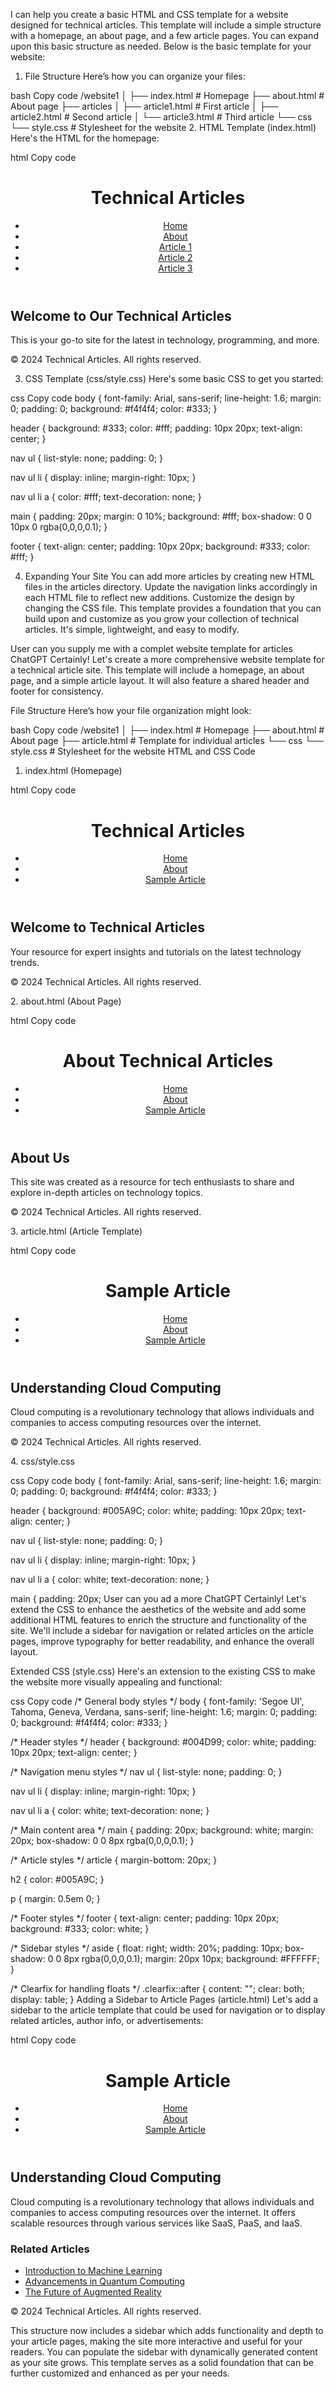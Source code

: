 I can help you create a basic HTML and CSS template for a website designed for technical articles. This template will include a simple structure with a homepage, an about page, and a few article pages. You can expand upon this basic structure as needed. Below is the basic template for your website:

1. File Structure
Here’s how you can organize your files:

bash
Copy code
/website1
│
├── index.html          # Homepage
├── about.html          # About page
├── articles
│   ├── article1.html   # First article
│   ├── article2.html   # Second article
│   └── article3.html   # Third article
└── css
    └── style.css       # Stylesheet for the website
2. HTML Template (index.html)
Here's the HTML for the homepage:

html
Copy code
<!DOCTYPE html>
<html lang="en">
<head>
    <meta charset="UTF-8">
    <meta name="viewport" content="width=device-width, initial-scale=1.0">
    <title>Technical Articles</title>
    <link rel="stylesheet" href="css/style.css">
</head>
<body>
    <header>
        <h1>Technical Articles</h1>
        <nav>
            <ul>
                <li><a href="index.html">Home</a></li>
                <li><a href="about.html">About</a></li>
                <li><a href="articles/article1.html">Article 1</a></li>
                <li><a href="articles/article2.html">Article 2</a></li>
                <li><a href="articles/article3.html">Article 3</a></li>
            </ul>
        </nav>
    </header>
    <main>
        <section>
            <h2>Welcome to Our Technical Articles</h2>
            <p>This is your go-to site for the latest in technology, programming, and more.</p>
        </section>
    </main>
    <footer>
        <p>&copy; 2024 Technical Articles. All rights reserved.</p>
    </footer>
</body>
</html>

3. CSS Template (css/style.css)
Here's some basic CSS to get you started:

css
Copy code
body {
    font-family: Arial, sans-serif;
    line-height: 1.6;
    margin: 0;
    padding: 0;
    background: #f4f4f4;
    color: #333;
}

header {
    background: #333;
    color: #fff;
    padding: 10px 20px;
    text-align: center;
}

nav ul {
    list-style: none;
    padding: 0;
}

nav ul li {
    display: inline;
    margin-right: 10px;
}

nav ul li a {
    color: #fff;
    text-decoration: none;
}

main {
    padding: 20px;
    margin: 0 10%;
    background: #fff;
    box-shadow: 0 0 10px 0 rgba(0,0,0,0.1);
}

footer {
    text-align: center;
    padding: 10px 20px;
    background: #333;
    color: #fff;
}

4. Expanding Your Site
You can add more articles by creating new HTML files in the articles directory.
Update the navigation links accordingly in each HTML file to reflect new additions.
Customize the design by changing the CSS file.
This template provides a foundation that you can build upon and customize as you grow your collection of technical articles. It's simple, lightweight, and easy to modify.

User
can you supply me with a complet website template for articles 
ChatGPT
Certainly! Let's create a more comprehensive website template for a technical article site. This template will include a homepage, an about page, and a simple article layout. It will also feature a shared header and footer for consistency.

File Structure
Here’s how your file organization might look:

bash
Copy code
/website1
│
├── index.html          # Homepage
├── about.html          # About page
├── article.html        # Template for individual articles
└── css
    └── style.css       # Stylesheet for the website
HTML and CSS Code
1. index.html (Homepage)

html
Copy code
<!DOCTYPE html>
<html lang="en">
<head>
    <meta charset="UTF-8">
    <meta name="viewport" content="width=device-width, initial-scale=1.0">
    <title>Home - Technical Articles</title>
    <link rel="stylesheet" href="css/style.css">
</head>
<body>
    <header>
        <h1>Technical Articles</h1>
        <nav>
            <ul>
                <li><a href="index.html">Home</a></li>
                <li><a href="about.html">About</a></li>
                <li><a href="article.html">Sample Article</a></li>
            </ul>
        </nav>
    </header>
    <main>
        <section>
            <h2>Welcome to Technical Articles</h2>
            <p>Your resource for expert insights and tutorials on the latest technology trends.</p>
        </section>
    </main>
    <footer>
        <p>&copy; 2024 Technical Articles. All rights reserved.</p>
    </footer>
</body>
</html>
2. about.html (About Page)

html
Copy code
<!DOCTYPE html>
<html lang="en">
<head>
    <meta charset="UTF-8">
    <meta name="viewport" content="width=device-width, initial-scale=1.0">
    <title>About Us - Technical Articles</title>
    <link rel="stylesheet" href="css/style.css">
</head>
<body>
    <header>
        <h1>About Technical Articles</h1>
        <nav>
            <ul>
                <li><a href="index.html">Home</a></li>
                <li><a href="about.html">About</a></li>
                <li><a href="article.html">Sample Article</a></li>
            </ul>
        </nav>
    </header>
    <main>
        <h2>About Us</h2>
        <p>This site was created as a resource for tech enthusiasts to share and explore in-depth articles on technology topics.</p>
    </main>
    <footer>
        <p>&copy; 2024 Technical Articles. All rights reserved.</p>
    </footer>
</body>
</html>
3. article.html (Article Template)

html
Copy code
<!DOCTYPE html>
<html lang="en">
<head>
    <meta charset="UTF-8">
    <meta name="viewport" content="width=device-width, initial-scale=1.0">
    <title>Sample Article - Technical Articles</title>
    <link rel="stylesheet" href="css/style.css">
</head>
<body>
    <header>
        <h1>Sample Article</h1>
        <nav>
            <ul>
                <li><a href="index.html">Home</a></li>
                <li><a href="about.html">About</a></li>
                <li><a href="article.html">Sample Article</a></li>
            </ul>
        </nav>
    </header>
    <main>
        <article>
            <h2>Understanding Cloud Computing</h2>
            <p>Cloud computing is a revolutionary technology that allows individuals and companies to access computing resources over the internet.</p>
        </article>
    </main>
    <footer>
        <p>&copy; 2024 Technical Articles. All rights reserved.</p>
    </footer>
</body>
</html>
4. css/style.css

css
Copy code
body {
    font-family: Arial, sans-serif;
    line-height: 1.6;
    margin: 0;
    padding: 0;
    background: #f4f4f4;
    color: #333;
}

header {
    background: #005A9C;
    color: white;
    padding: 10px 20px;
    text-align: center;
}

nav ul {
    list-style: none;
    padding: 0;
}

nav ul li {
    display: inline;
    margin-right: 10px;
}

nav ul li a {
    color: white;
    text-decoration: none;
}

main {
    padding: 20px;
User
can you ad a more 
ChatGPT
Certainly! Let's extend the CSS to enhance the aesthetics of the website and add some additional HTML features to enrich the structure and functionality of the site. We'll include a sidebar for navigation or related articles on the article pages, improve typography for better readability, and enhance the overall layout.

Extended CSS (style.css)
Here's an extension to the existing CSS to make the website more visually appealing and functional:

css
Copy code
/* General body styles */
body {
    font-family: 'Segoe UI', Tahoma, Geneva, Verdana, sans-serif;
    line-height: 1.6;
    margin: 0;
    padding: 0;
    background: #f4f4f4;
    color: #333;
}

/* Header styles */
header {
    background: #004D99;
    color: white;
    padding: 10px 20px;
    text-align: center;
}

/* Navigation menu styles */
nav ul {
    list-style: none;
    padding: 0;
}

nav ul li {
    display: inline;
    margin-right: 10px;
}

nav ul li a {
    color: white;
    text-decoration: none;
}

/* Main content area */
main {
    padding: 20px;
    background: white;
    margin: 20px;
    box-shadow: 0 0 8px rgba(0,0,0,0.1);
}

/* Article styles */
article {
    margin-bottom: 20px;
}

h2 {
    color: #005A9C;
}

p {
    margin: 0.5em 0;
}

/* Footer styles */
footer {
    text-align: center;
    padding: 10px 20px;
    background: #333;
    color: white;
}

/* Sidebar styles */
aside {
    float: right;
    width: 20%;
    padding: 10px;
    box-shadow: 0 0 8px rgba(0,0,0,0.1);
    margin: 20px 10px;
    background: #FFFFFF;
}

/* Clearfix for handling floats */
.clearfix::after {
    content: "";
    clear: both;
    display: table;
}
Adding a Sidebar to Article Pages (article.html)
Let's add a sidebar to the article template that could be used for navigation or to display related articles, author info, or advertisements:

html
Copy code
<!DOCTYPE html>
<html lang="en">
<head>
    <meta charset="UTF-8">
    <meta name="viewport" content="width=device-width, initial-scale=1.0">
    <title>Sample Article - Technical Articles</title>
    <link rel="stylesheet" href="css/style.css">
</head>
<body>
    <header>
        <h1>Sample Article</h1>
        <nav>
            <ul>
                <li><a href="index.html">Home</a></li>
                <li><a href="about.html">About</a></li>
                <li><a href="article.html">Sample Article</a></li>
            </ul>
        </nav>
    </header>
    <main class="clearfix">
        <article>
            <h2>Understanding Cloud Computing</h2>
            <p>Cloud computing is a revolutionary technology that allows individuals and companies to access computing resources over the internet. It offers scalable resources through various services like SaaS, PaaS, and IaaS.</p>
        </article>
        <aside>
            <h3>Related Articles</h3>
            <ul>
                <li><a href="#">Introduction to Machine Learning</a></li>
                <li><a href="#">Advancements in Quantum Computing</a></li>
                <li><a href="#">The Future of Augmented Reality</a></li>
            </ul>
        </aside>
    </main>
    <footer>
        <p>&copy; 2024 Technical Articles. All rights reserved.</p>
    </footer>
</body>
</html>
This structure now includes a sidebar which adds functionality and depth to your article pages, making the site more interactive and useful for your readers. You can populate the sidebar with dynamically generated content as your site grows. This template serves as a solid foundation that can be further customized and enhanced as per your needs.